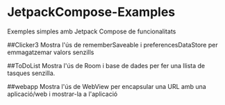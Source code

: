 # JetpackCompose-Examples
Exemples simples amb Jetpack Compose de funcionalitats

##Clicker3
Mostra l'ús de rememberSaveable i preferencesDataStore per emmagatzemar valors senzills

##ToDoList
Mostra l'ús de Room i base de dades per fer una llista de tasques senzilla.

##webapp
Mostra l'ús de WebView per encapsular una URL amb una aplicació/web i mostrar-la a l'aplicació
